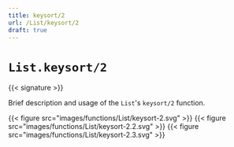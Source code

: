 ```yaml
---
title: keysort/2
url: /List/keysort/2
draft: true
---
```


# `List.keysort/2`

{{< signature >}}

Brief description and usage of the `List`'s `keysort/2` function.

{{< figure src="images/functions/List/keysort-2.svg" >}}
{{< figure src="images/functions/List/keysort-2.2.svg" >}}
{{< figure src="images/functions/List/keysort-2.3.svg" >}}
